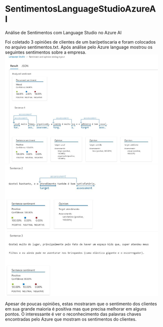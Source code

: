 # SentimentosLanguageStudioAzureAI
 Análise de Sentimentos com Language Studio no Azure AI

Foi coletado 3 opiniões de clientes de um bar/petiscaria e foram colocados no arquivo sentimentos.txt.
Após análise pelo Azure language mostrou os seguintes sentimentos sobre a empresa.
![Sentimento sobre a empresa](https://github.com/FlavioFMBorges/SentimentosLanguageStudioAzureAI/blob/main/Inputs/resultado_sentimentos.jpg) 
![](https://github.com/FlavioFMBorges/SentimentosLanguageStudioAzureAI/blob/main/Inputs/resultado_sentimentos2_3.jpg)

Apesar de poucas opiniões, estas mostraram que o sentimento dos clientes em sua grande maioria é positiva mas que precisa melhorar em alguns pontos.
O interessante é ver o reconhecimento das palavras chaves encontradas pelo Azure que mostram os sentimentos do clientes.

